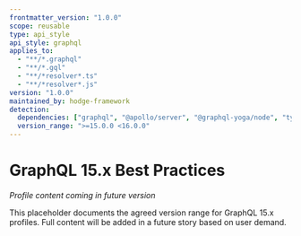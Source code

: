```yaml
---
frontmatter_version: "1.0.0"
scope: reusable
type: api_style
api_style: graphql
applies_to:
  - "**/*.graphql"
  - "**/*.gql"
  - "**/*resolver*.ts"
  - "**/*resolver*.js"
version: "1.0.0"
maintained_by: hodge-framework
detection:
  dependencies: ["graphql", "@apollo/server", "@graphql-yoga/node", "type-graphql"]
  version_range: ">=15.0.0 <16.0.0"
---
```


# GraphQL 15.x Best Practices

*Profile content coming in future version*

This placeholder documents the agreed version range for GraphQL 15.x profiles.
Full content will be added in a future story based on user demand.
